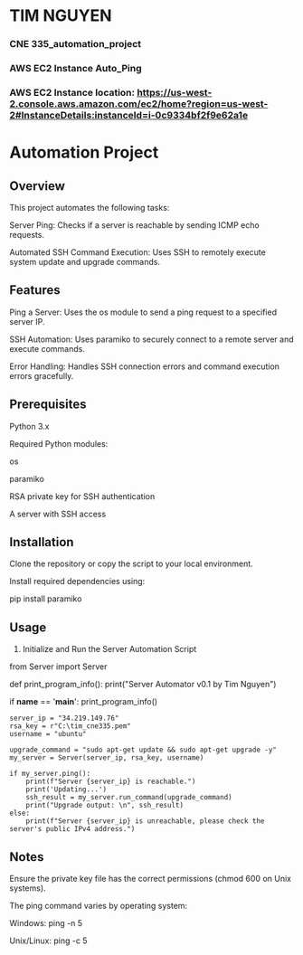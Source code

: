 # TIM NGUYEN 
### CNE 335_automation_project 
### AWS EC2 Instance Auto_Ping
### AWS EC2 Instance location: https://us-west-2.console.aws.amazon.com/ec2/home?region=us-west-2#InstanceDetails:instanceId=i-0c9334bf2f9e62a1e

# Automation Project

## Overview

This project automates the following tasks:

Server Ping: Checks if a server is reachable by sending ICMP echo requests.

Automated SSH Command Execution: Uses SSH to remotely execute system update and upgrade commands.

## Features

Ping a Server: Uses the os module to send a ping request to a specified server IP.

SSH Automation: Uses paramiko to securely connect to a remote server and execute commands.

Error Handling: Handles SSH connection errors and command execution errors gracefully.

## Prerequisites

Python 3.x

Required Python modules:

os

paramiko

RSA private key for SSH authentication

A server with SSH access

## Installation

Clone the repository or copy the script to your local environment.

Install required dependencies using:

pip install paramiko

## Usage

1. Initialize and Run the Server Automation Script

from Server import Server

def print_program_info():
    print("Server Automator v0.1 by Tim Nguyen")

if __name__ == '__main__':
    print_program_info()
    
    server_ip = "34.219.149.76"
    rsa_key = r"C:\tim_cne335.pem"
    username = "ubuntu"
    
    upgrade_command = "sudo apt-get update && sudo apt-get upgrade -y"
    my_server = Server(server_ip, rsa_key, username)

    if my_server.ping():
        print(f"Server {server_ip} is reachable.")
        print('Updating...')
        ssh_result = my_server.run_command(upgrade_command)
        print("Upgrade output: \n", ssh_result)
    else:
        print(f"Server {server_ip} is unreachable, please check the server's public IPv4 address.")

## Notes

Ensure the private key file has the correct permissions (chmod 600 on Unix systems).

The ping command varies by operating system:

Windows: ping -n 5

Unix/Linux: ping -c 5
